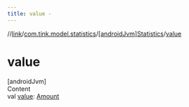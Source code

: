```yaml
---
title: value -
---
```

//[link](../../index.md)/[com.tink.model.statistics](../index.md)/[[androidJvm]Statistics](index.md)/[value](value.md)



# value  
[androidJvm]  
Content  
val [value](value.md): [Amount](../../com.tink.model.misc/[android-jvm]-amount/index.md)  



